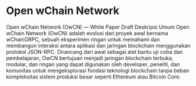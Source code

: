 # Open wChain Network
Open wChain Network (OwCN) — White Paper Draft
Deskripsi Umum
Open wChain Network (OwCN) adalah evolusi dari proyek awal bernama wChainGRPC, sebuah eksperimen ringan untuk memahami dan membangun interaksi antara aplikasi dan jaringan blockchain menggunakan protokol JSON-RPC. Dirancang dari awal sebagai alat bantu uji coba dan pembelajaran, OwCN bertujuan menjadi jaringan blockchain terbuka, modular, dan ringan yang dapat digunakan oleh developer, peneliti, dan komunitas untuk mengeksplorasi fondasi teknologi blockchain tanpa beban kompleksitas sistem produksi besar seperti Ethereum atau Bitcoin Core.
